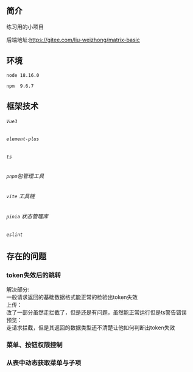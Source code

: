 ## 简介

练习用的小项目

后端地址:https://gitee.com/liu-weizhong/matrix-basic

## 环境

`node 18.16.0`

`npm  9.6.7`

## 框架技术

###### `Vue3`

###### `element-plus`

###### `ts`

###### `pnpm`包管理工具

###### `vite` 工具链

###### `pinia` 状态管理库

###### `eslint`

## 存在的问题

### token失效后的跳转

解决部分:<br>
一般请求返回的基础数据格式能正常的检验出token失效<br>
上传：<br>
改了一部分虽然走拦截了，但是还是有问题，虽然能正常运行但是ts警告错误<br>
预览：<br>
走请求拦截，但是其返回的数据类型还不清楚让他如何判断出token失效

### 菜单、按钮权限控制

### 从表中动态获取菜单与子项
